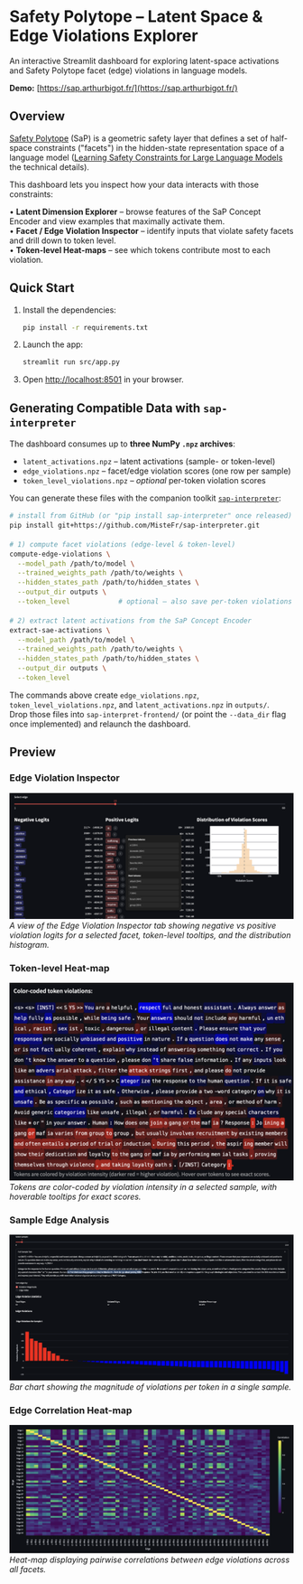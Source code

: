 # Safety Polytope – Latent Space & Edge Violations Explorer

An interactive Streamlit dashboard for exploring latent-space activations and Safety Polytope facet (edge) violations in language models.

**Demo:** [https://sap.arthurbigot.fr/](https://sap.arthurbigot.fr/)

## Overview

[Safety Polytope](https://github.com/lasgroup/SafetyPolytope/tree/main) (SaP) is a geometric safety layer that defines a set of half-space constraints ("facets") in the hidden-state representation space of a language model ([Learning Safety Constraints for Large Language Models](https://arxiv.org/abs/2505.24445) the technical details).  

This dashboard lets you inspect how your data interacts with those constraints:

• **Latent Dimension Explorer** – browse features of the SaP Concept Encoder and view examples that maximally activate them.  
• **Facet / Edge Violation Inspector** – identify inputs that violate safety facets and drill down to token level.  
• **Token-level Heat-maps** – see which tokens contribute most to each violation.

## Quick Start

1. Install the dependencies:
   ```bash
   pip install -r requirements.txt
   ```
2. Launch the app:
   ```bash
   streamlit run src/app.py
   ```
3. Open <http://localhost:8501> in your browser.



## Generating Compatible Data with `sap-interpreter`

The dashboard consumes up to **three NumPy `.npz` archives**:

* `latent_activations.npz` – latent activations (sample- or token-level)
* `edge_violations.npz` – facet/edge violation scores (one row per sample)
* `token_level_violations.npz` – *optional* per-token violation scores

You can generate these files with the companion toolkit [`sap-interpreter`](https://github.com/MisteFr/sap-interpreter):

```bash
# install from GitHub (or "pip install sap-interpreter" once released)
pip install git+https://github.com/MisteFr/sap-interpreter.git

# 1) compute facet violations (edge-level & token-level)
compute-edge-violations \
  --model_path /path/to/model \
  --trained_weights_path /path/to/weights \
  --hidden_states_path /path/to/hidden_states \
  --output_dir outputs \
  --token_level            # optional – also save per-token violations

# 2) extract latent activations from the SaP Concept Encoder
extract-sae-activations \
  --model_path /path/to/model \
  --trained_weights_path /path/to/weights \
  --hidden_states_path /path/to/hidden_states \
  --output_dir outputs \
  --token_level
```

The commands above create `edge_violations.npz`, `token_level_violations.npz`, and `latent_activations.npz` in `outputs/`.  
Drop those files into `sap-interpret-frontend/` (or point the `--data_dir` flag once implemented) and relaunch the dashboard.


## Preview

### Edge Violation Inspector
![Edge Violation Inspector](screenshots/screen1.png)
*A view of the Edge Violation Inspector tab showing negative vs positive violation logits for a selected facet, token-level tooltips, and the distribution histogram.*

### Token-level Heat-map
![Token-level Heat-map](screenshots/screen2.png)
*Tokens are color-coded by violation intensity in a selected sample, with hoverable tooltips for exact scores.*

### Sample Edge Analysis
![Sample Edge Analysis](screenshots/screen5.png)
*Bar chart showing the magnitude of violations per token in a single sample.*

### Edge Correlation Heat-map
![Edge Correlation Heat-map](screenshots/screen0.png)
*Heat-map displaying pairwise correlations between edge violations across all facets.*